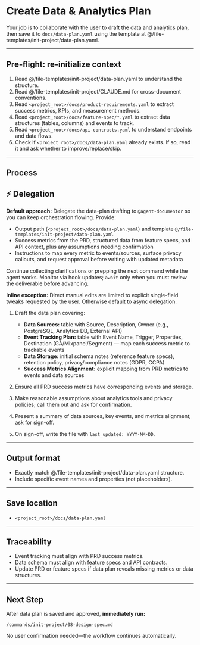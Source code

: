 # Create Data & Analytics Plan

Your job is to collaborate with the user to draft the data and analytics plan, then save it to `docs/data-plan.yaml` using the template at @/file-templates/init-project/data-plan.yaml.

---

## Pre-flight: re-initialize context
1. Read @/file-templates/init-project/data-plan.yaml to understand the structure.
2. Read @/file-templates/init-project/CLAUDE.md for cross-document conventions.
3. Read `<project_root>/docs/product-requirements.yaml` to extract success metrics, KPIs, and measurement methods.
4. Read `<project_root>/docs/feature-spec/*.yaml` to extract data structures (tables, columns) and events to track.
5. Read `<project_root>/docs/api-contracts.yaml` to understand endpoints and data flows.
6. Check if `<project_root>/docs/data-plan.yaml` already exists. If so, read it and ask whether to improve/replace/skip.

---

## Process

## ⚡ Delegation

**Default approach:** Delegate the data-plan drafting to `@agent-documentor` so you can keep orchestration flowing. Provide:
- Output path (`<project_root>/docs/data-plan.yaml`) and template `@/file-templates/init-project/data-plan.yaml`
- Success metrics from the PRD, structured data from feature specs, and API context, plus any assumptions needing confirmation
- Instructions to map every metric to events/sources, surface privacy callouts, and request approval before writing with updated metadata

Continue collecting clarifications or prepping the next command while the agent works. Monitor via hook updates; `await` only when you must review the deliverable before advancing.

**Inline exception:** Direct manual edits are limited to explicit single-field tweaks requested by the user. Otherwise default to async delegation.

1. Draft the data plan covering:
   - **Data Sources:** table with Source, Description, Owner (e.g., PostgreSQL, Analytics DB, External API)
   - **Event Tracking Plan:** table with Event Name, Trigger, Properties, Destination (GA/Mixpanel/Segment) — map each success metric to trackable events
   - **Data Storage:** initial schema notes (reference feature specs), retention policy, privacy/compliance notes (GDPR, CCPA)
   - **Success Metrics Alignment:** explicit mapping from PRD metrics to events and data sources

2. Ensure all PRD success metrics have corresponding events and storage.

3. Make reasonable assumptions about analytics tools and privacy policies; call them out and ask for confirmation.

4. Present a summary of data sources, key events, and metrics alignment; ask for sign-off.

5. On sign-off, write the file with `last_updated: YYYY-MM-DD`.

---

## Output format
- Exactly match @/file-templates/init-project/data-plan.yaml structure.
- Include specific event names and properties (not placeholders).

---

## Save location
- `<project_root>/docs/data-plan.yaml`

---

## Traceability
- Event tracking must align with PRD success metrics.
- Data schema must align with feature specs and API contracts.
- Update PRD or feature specs if data plan reveals missing metrics or data structures.

---

## Next Step

After data plan is saved and approved, **immediately run:**
```
/commands/init-project/08-design-spec.md
```

No user confirmation needed—the workflow continues automatically.
